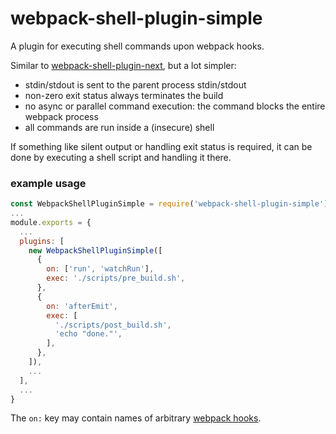 # webpack-shell-plugin-simple

A plugin for executing shell commands upon webpack hooks.

Similar to [webpack-shell-plugin-next](https://github.com/s00d/webpack-shell-plugin-next),
but a lot simpler:

- stdin/stdout is sent to the parent process stdin/stdout
- non-zero exit status always terminates the build
- no async or parallel command execution: the command blocks the entire webpack process
- all commands are run inside a (insecure) shell

If something like silent output or handling exit status is required,
it can be done by executing a shell script and handling it there.

### example usage

```js
const WebpackShellPluginSimple = require('webpack-shell-plugin-simple');
...
module.exports = {
  ...
  plugins: [
    new WebpackShellPluginSimple([
      {
        on: ['run', 'watchRun'],
        exec: './scripts/pre_build.sh',
      },
      {
        on: 'afterEmit',
        exec: [
          './scripts/post_build.sh',
          'echo "done."',
        ],
      },
    ]),
    ...
  ],
  ...
}
```

The `on:` key may contain names of arbitrary
[webpack hooks](https://webpack.js.org/api/compiler-hooks).
